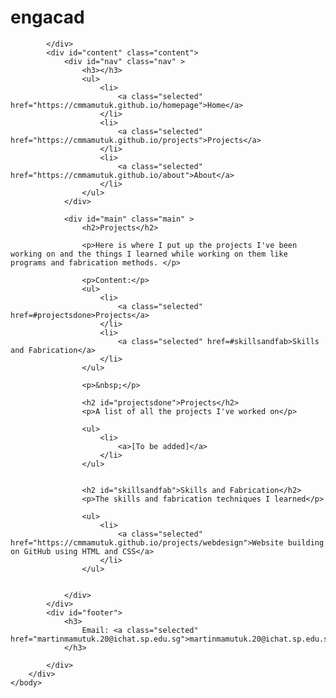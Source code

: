 <html>
    <head>
        <title>projects</title>
        <link rel="stylesheet" type="text/css" href="style.css" />
    </head>
    <body>
        <div id="container">
            <div id="header">
                <h1>engacad</h1>

            </div>
            <div id="content" class="content">
                <div id="nav" class="nav" >
                    <h3></h3>
                    <ul>
                        <li>
                            <a class="selected" href="https://cmmamutuk.github.io/homepage">Home</a>
                        </li>
                        <li>
                            <a class="selected" href="https://cmmamutuk.github.io/projects">Projects</a>
                        </li>
                        <li>
                            <a class="selected" href="https://cmmamutuk.github.io/about">About</a>
                        </li>
                    </ul>
                </div>

                <div id="main" class="main" >
                    <h2>Projects</h2>

                    <p>Here is where I put up the projects I've been working on and the things I learned while working on them like programs and fabrication methods. </p>
                    
                    <p>Content:</p>
                    <ul>
                        <li>
                            <a class="selected" href=#projectsdone>Projects</a>
                        </li>
                        <li>
                            <a class="selected" href=#skillsandfab>Skills and Fabrication</a>
                        </li>
                    </ul>

                    <p>&nbsp;</p>

                    <h2 id="projectsdone">Projects</h2>
                    <p>A list of all the projects I've worked on</p>

                    <ul>
                        <li>
                            <a>[To be added]</a>
                        </li>
                    </ul>


                    <h2 id="skillsandfab">Skills and Fabrication</h2>
                    <p>The skills and fabrication techniques I learned</p>

                    <ul>
                        <li>
                            <a class="selected" href="https://cmmamutuk.github.io/projects/webdesign">Website building on GitHub using HTML and CSS</a>
                        </li>
                    </ul>


                </div>
            </div>
            <div id="footer">
                <h3>
                    Email: <a class="selected" href="martinmamutuk.20@ichat.sp.edu.sg">martinmamutuk.20@ichat.sp.edu.sg</a>
                </h3>

            </div>
        </div>
    </body>
</html>
